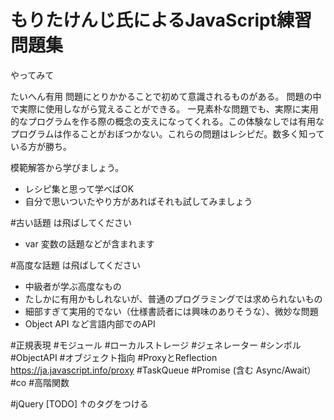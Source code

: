 # もりたけんじ氏によるJavaScript練習問題集

やってみて

たいへん有用
問題にとりかかることで初めて意識されるものがある。
問題の中で実際に使用しながら覚えることができる。
一見素朴な問題でも、実際に実用的なプログラムを作る際の概念の支えになってくれる。この体験なしでは有用なプログラムは作ることがおぼつかない。これらの問題はレシピだ。数多く知っている方が勝ち。

模範解答から学びましょう。
- レシピ集と思って学べばOK
- 自分で思いついたやり方があればそれも試してみましょう

#古い話題 は飛ばしてください
- var 変数の話題などが含まれます

#高度な話題 は飛ばしてください
- 中級者が学ぶ高度なもの
- たしかに有用かもしれないが、普通のプログラミングでは求められないもの
- 細部すぎて実用的でない（仕様書読者には興味のありそうな）、微妙な問題
- Object API など言語内部でのAPI

#正規表現
#モジュール
#ローカルストレージ
#ジェネレーター
#シンボル
#ObjectAPI
#オブジェクト指向
#ProxyとReflection
https://ja.javascript.info/proxy
#TaskQueue
#Promise (含む Async/Await）
#co
#高階関数

#jQuery
[TODO] ↑のタグをつける
